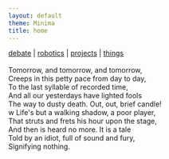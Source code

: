 ```yaml
---
layout: default
theme: Minima
title: home
---
```


<link rel="shortcut icon" type="image/x-icon" href="favicon.ico">

<a href="https://pbkx.github.io/debate/">debate</a>	| <a href="https://pbkx.github.io/robotics/">robotics</a> | <a href="https://pbkx.github.io/projects/">projects</a> | <a href="https://pbkx.github.io/things/">things</a><br>
<br>
Tomorrow, and tomorrow, and tomorrow,<br>
Creeps in this petty pace from day to day,<br>
To the last syllable of recorded time,<br>
And all our yesterdays have lighted fools<br>
The way to dusty death. Out, out, brief candle!<br>w
Life's but a walking shadow, a poor player,<br>
That struts and frets his hour upon the stage,<br>
And then is heard no more. It is a tale<br>
Told by an idiot, full of sound and fury,<br>
Signifying nothing.<br>